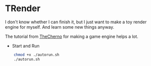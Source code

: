 # TRender

I don't know whether I can finish it, but I just want to make a toy render engine for myself. And learn some new things anyway.

The tutorial from [TheCherno](https://github.com/TheCherno/Hazel) for making a game engine helps a lot.

- Start and Run

```bash
    chmod +x ./autorun.sh
    ./autorun.sh
```
